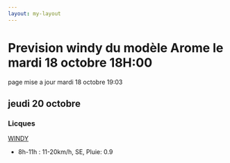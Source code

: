 ```yaml
---
layout: my-layout
---
```



# Prevision windy du modèle Arome le mardi 18 octobre 18H:00
page mise a jour mardi 18 octobre 19:03

## jeudi 20 octobre

### Licques

 [WINDY](https://windy.com/50.786/1.936?50.388,1.934,8)

- 8h-11h : 11-20km/h, SE, Pluie: 0.9




